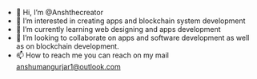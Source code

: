 - 👋 Hi, I’m @Anshthecreator
- 👀 I’m interested in creating apps and blockchain system development
- 🌱 I’m currently learning web designing and apps development 
- 💞️ I’m looking to collaborate on apps and software development as well as on blockchain development.
- 📫 How to reach me you can reach on my mail anshumangurjar1@outlook.com

<!---
Anshthecreator/Anshthecreator is a ✨ special ✨ repository because its `README.md` (this file) appears on your GitHub profile.
You can click the Preview link to take a look at your changes.
--->
